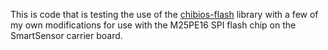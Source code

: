 This is code that is testing the use of the [chibios-flash](https://github.com/vooon/chibios-flash/tree/stable_v2.6) library with a few of my own modifications for use with the M25PE16 SPI flash chip on the SmartSensor carrier board.


